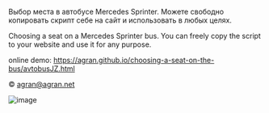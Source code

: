 Выбор места в автобусе Mercedes Sprinter.
Можете свободно копировать скрипт себе на сайт и использовать в любых целях. 

Choosing a seat on a Mercedes Sprinter bus.
You can freely copy the script to your website and use it for any purpose.

online demo: https://agran.github.io/choosing-a-seat-on-the-bus/avtobusJZ.html

©️ agran@agran.net

![image](https://github.com/agran/choosing-a-seat-on-the-bus/assets/7409036/b5d6338d-743c-4b11-9fc1-ef5431d16357)
